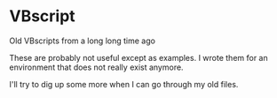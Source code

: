 # VBscript
Old VBscripts from a long long time ago

These are probably not useful except as examples. I wrote them for an environment that does not really exist anymore.

I'll try to dig up some more when I can go through my old files.
